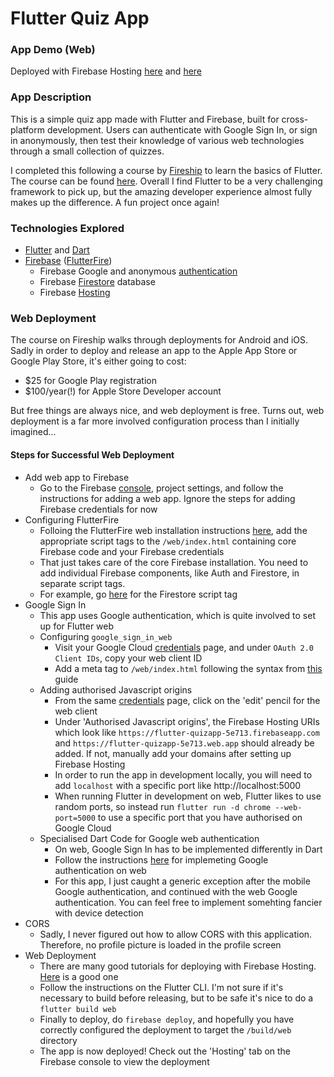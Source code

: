 # Flutter Quiz App

### App Demo (Web)

Deployed with Firebase Hosting [here](https://flutter-quizapp-5e713.web.app) and [here](https://flutter-quizapp-5e713.firebaseapp.com)

### App Description

This is a simple quiz app made with Flutter and Firebase, built for cross-platform development. Users can authenticate with Google Sign In, or sign in anonymously, then test their knowledge of various web technologies through a small collection of quizzes.

I completed this following a course by [Fireship](https://fireship.io/) to learn the basics of Flutter. The course can be found [here](https://fireship.io/courses/flutter-firebase/). Overall I find Flutter to be a very challenging framework to pick up, but the amazing developer experience almost fully makes up the difference. A fun project once again!

### Technologies Explored

- [Flutter](https://flutter.dev/) and [Dart](https://dart.dev/)
- [Firebase](https://firebase.google.com/) ([FlutterFire](https://firebase.flutter.dev/))
  - Firebase Google and anonymous [authentication](https://firebase.flutter.dev/docs/auth/usage/)
  - Firebase [Firestore](https://firebase.flutter.dev/docs/firestore/usage/) database
  - Firebase [Hosting](https://firebase.google.com/docs/hosting)

### Web Deployment

The course on Fireship walks through deployments for Android and iOS. Sadly in order to deploy and release an app to the Apple App Store or Google Play Store, it's either going to cost:

- $25 for Google Play registration
- $100/year(!) for Apple Store Developer account

But free things are always nice, and web deployment is free. Turns out, web deployment is a far more involved configuration process than I initially imagined...

#### Steps for Successful Web Deployment

- Add web app to Firebase
  - Go to the Firebase [console](https://console.firebase.google.com/), project settings, and follow the instructions for adding a web app. Ignore the steps for adding Firebase credentials for now
- Configuring FlutterFire
  - Folloing the FlutterFire web installation instructions [here](https://firebase.flutter.dev/docs/installation/web/), add the appropriate script tags to the `/web/index.html` containing core Firebase code and your Firebase credentials
  - That just takes care of the core Firebase installation. You need to add individual Firebase components, like Auth and Firestore, in separate script tags.
  - For example, go [here](https://firebase.flutter.dev/docs/firestore/overview) for the Firestore script tag
- Google Sign In
  - This app uses Google authentication, which is quite involved to set up for Flutter web
  - Configuring `google_sign_in_web`
    - Visit your Google Cloud [credentials](https://console.cloud.google.com/apis/credentials) page, and under `OAuth 2.0 Client IDs`, copy your web client ID
    - Add a meta tag to `/web/index.html` following the syntax from [this](https://github.com/flutter/plugins/blob/master/packages/google_sign_in/google_sign_in_web/README.md#web-integration) guide
  - Adding authorised Javascript origins
    - From the same [credentials](https://console.cloud.google.com/apis/credentials) page, click on the 'edit' pencil for the web client
    - Under 'Authorised Javascript origins', the Firebase Hosting URIs which look like `https://flutter-quizapp-5e713.firebaseapp.com` and `https://flutter-quizapp-5e713.web.app` should already be added. If not, manually add your domains after setting up Firebase Hosting
    - In order to run the app in development locally, you will need to add `localhost` with a specific port like http://localhost:5000
    - When running Flutter in development on web, Flutter likes to use random ports, so instead run `flutter run -d chrome --web-port=5000` to use a specific port that you have authorised on Google Cloud
  - Specialised Dart Code for Google web authentication
    - On web, Google Sign In has to be implemented differently in Dart
    - Follow the instructions [here](https://firebase.flutter.dev/docs/auth/social) for implemeting Google authentication on web
    - For this app, I just caught a generic exception after the mobile Google authentication, and continued with the web Google authentication. You can feel free to implement somehting fancier with device detection
- CORS
  - Sadly, I never figured out how to allow CORS with this application. Therefore, no profile picture is loaded in the profile screen
- Web Deployment
  - There are many good tutorials for deploying with Firebase Hosting. [Here](https://medium.com/flutter/must-try-use-firebase-to-host-your-flutter-app-on-the-web-852ee533a469) is a good one
  - Follow the instructions on the Flutter CLI. I'm not sure if it's necessary to build before releasing, but to be safe it's nice to do a `flutter build web`
  - Finally to deploy, do `firebase deploy`, and hopefully you have correctly configured the deployment to target the `/build/web` directory
  - The app is now deployed! Check out the 'Hosting' tab on the Firebase console to view the deployment